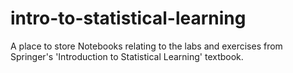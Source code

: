 # intro-to-statistical-learning
A place to store Notebooks relating to the labs and exercises from Springer's 'Introduction to Statistical Learning' textbook.
